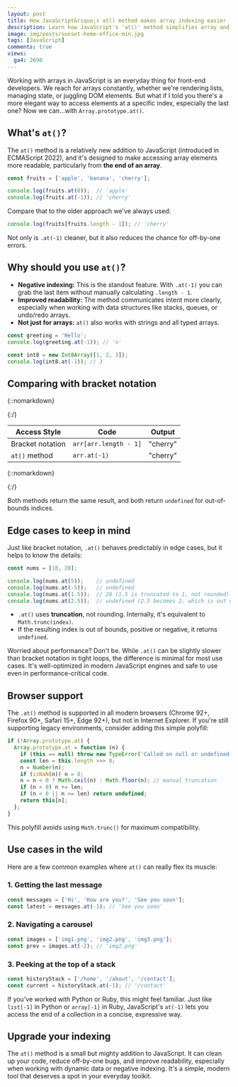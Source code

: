 ```yaml
---
layout: post
title: How JavaScript&rsquo;s at() method makes array indexing easier
description: Learn how JavaScript's 'at()' method simplifies array and string indexing with cleaner syntax, negative indexing, and broad browser support.
image: img/posts/sunset-home-office-min.jpg
tags: [JavaScript]
comments: true
views:
  ga4: 2690
---
```


Working with arrays in JavaScript is an everyday thing for front-end developers. We reach for arrays constantly, whether we're rendering lists, managing state, or juggling DOM elements. But what if I told you there's a more elegant way to access elements at a specific index, especially the last one? Now we can...with `Array.prototype.at()`.

## What's `at()`?

The `at()` method is a relatively new addition to JavaScript (introduced in ECMAScript 2022), and it's designed to make accessing array elements more readable, particularly from **the end of an array**.

```js
const fruits = ['apple', 'banana', 'cherry'];

console.log(fruits.at(0));  // 'apple'
console.log(fruits.at(-1)); // 'cherry'
```

Compare that to the older approach we've always used:

```js
console.log(fruits[fruits.length - 1]); // 'cherry'
```

Not only is `.at(-1)` cleaner, but it also reduces the chance for off-by-one errors.

## Why should you use `at()`?

- **Negative indexing:** This is the standout feature. With `.at(-1)` you can grab the last item without manually calculating `.length - 1`.
- **Improved readability:** The method communicates intent more clearly, especially when working with data structures like stacks, queues, or undo/redo arrays.
- **Not just for arrays:** `at()` also works with strings and all typed arrays.

```js
const greeting = 'Hello';
console.log(greeting.at(-1)); // 'o'

const int8 = new Int8Array([1, 2, 3]);
console.log(int8.at(-1)); // 3
```

## Comparing with bracket notation

{::nomarkdown}
<div class="table-container">
{:/}

| Access Style     | Code                  | Output   |
| ---------------- | --------------------- | -------- |
| Bracket notation | `arr[arr.length - 1]` | &quot;cherry&quot; |
| `at()` method    | `arr.at(-1)`          | &quot;cherry&quot; |

{::nomarkdown}
</div>
{:/}

Both methods return the same result, and both return `undefined` for out-of-bounds indices.

## Edge cases to keep in mind

Just like bracket notation, `.at()` behaves predictably in edge cases, but it helps to know the details:

```js
const nums = [10, 20];

console.log(nums.at(5));    // undefined
console.log(nums.at(-5));   // undefined
console.log(nums.at(1.5));  // 20 (1.5 is truncated to 1, not rounded)
console.log(nums.at(2.5));  // undefined (2.5 becomes 2, which is out of bounds)
```

- `.at()` uses **truncation**, not rounding. Internally, it's equivalent to `Math.trunc(index)`.
- If the resulting index is out of bounds, positive or negative, it returns `undefined`.

<aside class="message highlight" role="note">
Worried about performance? Don't be. While <code>.at()</code> can be slightly slower than bracket notation in tight loops, the difference is minimal for most use cases. It's well-optimized in modern JavaScript engines and safe to use even in performance-critical code.
</aside>

## Browser support

The `.at()` method is supported in all modern browsers (Chrome 92+, Firefox 90+, Safari 15+, Edge 92+), but not in Internet Explorer. If you're still supporting legacy environments, consider adding this simple polyfill:

```js
if (!Array.prototype.at) {
  Array.prototype.at = function (n) {
    if (this == null) throw new TypeError('Called on null or undefined');
    const len = this.length >>> 0;
    n = Number(n);
    if (isNaN(n)) n = 0;
    n = n < 0 ? Math.ceil(n) : Math.floor(n); // manual truncation
    if (n < 0) n += len;
    if (n < 0 || n >= len) return undefined;
    return this[n];
  };
}
```

This polyfill avoids using `Math.trunc()` for maximum compatibility.

## Use cases in the wild

Here are a few common examples where `at()` can really flex its muscle:

### 1. Getting the last message

```js
const messages = ['Hi', 'How are you?', 'See you soon'];
const latest = messages.at(-1); // 'See you soon'
```

### 2. Navigating a carousel

```js
const images = ['img1.png', 'img2.png', 'img3.png'];
const prev = images.at(-2); // 'img2.png'
```

### 3. Peeking at the top of a stack

```js
const historyStack = ['/home', '/about', '/contact'];
const current = historyStack.at(-1); // '/contact'
```

If you've worked with Python or Ruby, this might feel familiar. Just like `list[-1]` in Python or `array[-1]` in Ruby, JavaScript's `at(-1)` lets you access the end of a collection in a concise, expressive way.

## Upgrade your indexing

The `at()` method is a small but mighty addition to JavaScript. It can clean up your code, reduce off-by-one bugs, and improve readability, especially when working with dynamic data or negative indexing. It's a simple, modern tool that deserves a spot in your everyday toolkit.

